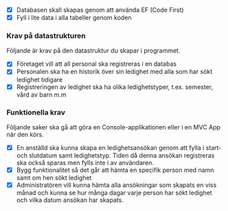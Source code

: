 - [x]  Databasen skall skapas genom att använda EF (Code First)
- [x]  Fyll i lite data i alla tabeller genom koden

### Krav på datastrukturen

Följande är krav på den datastruktur du skapar i programmet.

- [x]  Företaget vill att all personal ska registreras i en databas
- [x]  Personalen ska ha en historik över sin ledighet med alla som har sökt ledighet tidigare
- [x]  Registreringen av ledighet ska ha olika ledighetstyper, t.ex. semester, vård av barn m.m

### Funktionella krav

Följande saker ska gå att göra en Console-applikationen eller i en MVC App när den körs.

- [x]  En anställd ska kunna skapa en ledighetsansökan genom att fylla i start- och slutdatum samt ledighetstyp. Tiden då denna ansökan registreras ska också sparas men fylls inte i av användaren.
- [x]  Bygg funktionalitet så det går att hämta en specifik person med namn samt om hen sökt ledighet
- [x]  Administratören vill kunna hämta alla ansökningar som skapats en viss månad och kunna se hur många dagar varje person har sökt ledighet och vilka datum ansökan har skapats.
